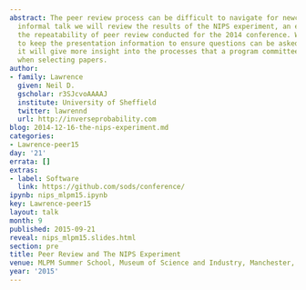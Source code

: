 ```yaml
---
abstract: The peer review process can be difficult to navigate for newcomers. In this
  informal talk we will review the results of the NIPS experiment, an experiment on
  the repeatability of peer review conducted for the 2014 conference. We will try
  to keep the presentation information to ensure questions can be asked. With luck
  it will give more insight into the processes that a program committee goes through
  when selecting papers.
author:
- family: Lawrence
  given: Neil D.
  gscholar: r3SJcvoAAAAJ
  institute: University of Sheffield
  twitter: lawrennd
  url: http://inverseprobability.com
blog: 2014-12-16-the-nips-experiment.md
categories:
- Lawrence-peer15
day: '21'
errata: []
extras:
- label: Software
  link: https://github.com/sods/conference/
ipynb: nips_mlpm15.ipynb
key: Lawrence-peer15
layout: talk
month: 9
published: 2015-09-21
reveal: nips_mlpm15.slides.html
section: pre
title: Peer Review and The NIPS Experiment
venue: MLPM Summer School, Museum of Science and Industry, Manchester, UK
year: '2015'
---
```

